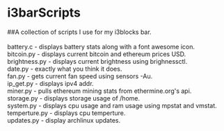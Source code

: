 # i3barScripts
##A collection of scripts I use for my i3blocks bar. </br>
</br>
battery.c - displays battery stats along with a font awesome icon.</br>
bitcoin.py - displays current bitcoin and ethereum prices USD.</br>
brightness.py - displays current brightness using brighnessctl.</br>
date.py - exactly what you think it does.</br>
fan.py - gets current fan speed using sensors -Au.</br>
ip_get.py - displays ipv4 addr.</br>
miner.py - pulls ethereum mining stats from ethermine.org's api.</br>
storage.py - displays storage usage of /home.</br>
system.py - displays cpu usage and ram usage using mpstat and vmstat.</br>
temperture.py - displays cpu temperture.</br>
updates.py - display archlinux updates.</br>
